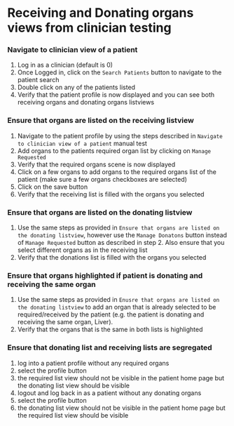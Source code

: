 # Receiving and Donating organs views from clinician testing

### Navigate to clinician view of a patient
1. Log in as a clinician (default is 0)
2. Once Logged in, click on the `Search Patients` button to navigate to the patient search
3. Double click on any of the patients listed
4. Verify that the patient profile is now displayed and you can see both receiving organs and donating organs listviews

### Ensure that organs are listed on the receiving listview
1. Navigate to the patient profile by using the steps described in `Navigate to clinician view of a patient` manual test
2. Add organs to the patients required organ list by clicking on `Manage Requested`
3. Verify that the required organs scene is now displayed
4. Click on a few organs to add organs to the required organs list of the patient (make sure a few organs checkboxes are selected)
5. Click on the save button
6. Verify that the receiving list is filled with the organs you selected

### Ensure that organs are listed on the donating listview
1. Use the same steps as provided in `Ensure that organs are listed on the donating listview`, however use the `Manage Donatons` button instead of `Manage Requested` button as described in step 2. Also ensure that you select different organs as in the receiving list
2. Verify that the donations list is filled with the organs you selected

### Ensure that organs highlighted if patient is donating and receiving the same organ
1. Use the same steps as provided in `Enusre that organs are listed on the donating listview` to add an organ that is already selected to be required/received by the patient (e.g. the patient is donating and receiving the same organ, Liver).
2. Verify that the organs that is the same in both lists is highlighted

### Ensure that donating list and receiving lists are segregated
1. log into a patient profile without any required organs
2. select the profile button
3. the required list view should not be visible in the patient home page but the donating list view should be visible
4. logout and log back in as a patient without any donating organs
5. select the profile button
6. the donating list view should not be visible in the patient home page but the required list view should be visible
